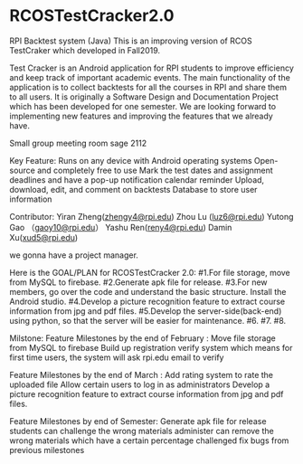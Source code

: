 # RCOSTestCracker2.0
RPI Backtest system (Java)
This is an improving version of RCOS TestCraker which developed in Fall2019.

Test Cracker is an Android application for RPI students to improve efficiency and keep track of important academic events. The main functionality of the application is to collect backtests for all the courses in RPI and share them to all users. It is originally a Software Design and Documentation Project which has been developed for one semester. We are looking forward to implementing new features and improving the features that we already have.

Small group meeting room sage 2112

Key Feature:
Runs on any device with Android operating systems
Open-source and completely free to use
Mark the test dates and assignment deadlines and have a pop-up notification calendar reminder
Upload, download, edit, and comment on backtests
Database to store user information

Contributor:
Yiran Zheng(zhengy4@rpi.edu)
Zhou Lu (luz6@rpi.edu)
Yutong Gao （gaoy10@rpi.edu）
Yashu Ren(reny4@rpi.edu)
Damin Xu(xud5@rpi.edu)





we gonna have a project manager. 


Here is the GOAL/PLAN for RCOSTestCracker 2.0:
#1.For file storage, move from MySQL to firebase.
#2.Generate apk file for release.
#3.For new members, go over the code and understand the basic structure. Install the Android studio.
#4.Develop a picture recognition feature to extract course information from jpg and pdf files.
#5.Develop the server-side(back-end) using python, so that the server will be easier for maintenance.
#6.
#7.
#8.

Milstone:
Feature Milestones by the end of February :
Move file storage from MySQL to firebase
Build up registration verify system which means for first time users, the system will ask rpi.edu email to verify

Feature Milestones by the end of March :
Add rating system to rate the uploaded file
Allow certain users to log in as administrators
Develop a picture recognition feature to extract course information from jpg and pdf files.

Feature Milestones by end of Semester:
Generate apk file for release
students can challenge the wrong materials
administer can remove the wrong materials which have a certain percentage challenged
fix bugs from previous milestones



